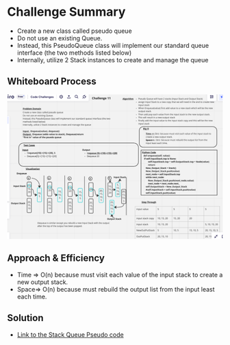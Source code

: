 # Challenge Summary

+ Create a new class called pseudo queue
+ Do not use an existing Queue.
+ Instead, this PseudoQueue class will implement our standard queue interface (the two methods listed below)
+ Internally, utilize 2 Stack instances to create and manage the queue

## Whiteboard Process
![Linked List Zip Whiteboard](./401CodeChallenge11.png)

## Approach & Efficiency
+ Time => O(n)  because must visit each value of the input stack to create a new output stack.
+ Space=>  O(n)  because must rebuild the output list from the input least each time.

## Solution
+ [Link to the Stack Queue Pseudo code](../../code_challenges/stack_queue_pseudo.py)



